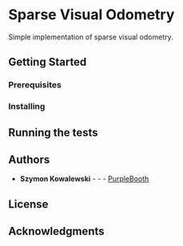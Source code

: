 # Sparse Visual Odometry

Simple implementation of sparse visual odometry.

## Getting Started

### Prerequisites

### Installing

## Running the tests

## Authors

* **Szymon Kowalewski** - *-* - [PurpleBooth](https://github.com/szymonkowalewski)

## License

## Acknowledgments
